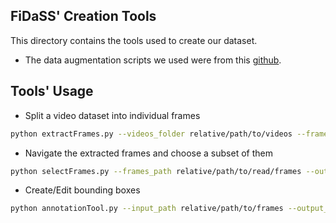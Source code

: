 ## FiDaSS' Creation Tools

This directory contains the tools used to create our dataset.

- The data augmentation scripts we used were from this [github](https://github.com/Paperspace/DataAugmentationForObjectDetection).

## Tools' Usage

- Split a video dataset into individual frames

```sh
python extractFrames.py --videos_folder relative/path/to/videos --frames_path relative/path/for/saving/frames/to --skip \#ofConsecutiveFramesToSkip --extensions list of allowed extensions
```

- Navigate the extracted frames and choose a subset of them

```sh
python selectFrames.py --frames_path relative/path/to/read/frames --output_folder relative/path/to/save/frames --idx path/to/tmpfile.idx --checkpoint path/to/tmpfile.ckpt
```

- Create/Edit bounding boxes

```sh
python annotationTool.py --input_path relative/path/to/frames --output_path relative/path/for/saving/annotations --classes path/to/file/containing/class/names --idx path/to/tmpfile.idx --checkpoint path/to/tmpfile.ckpt
```
